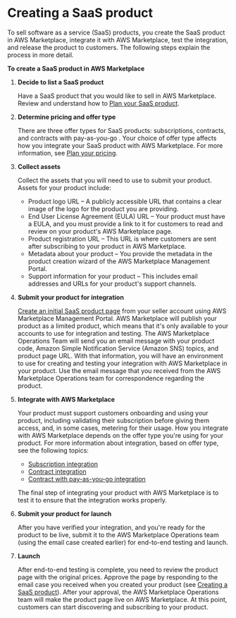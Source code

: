 # Creating a SaaS product<a name="saas-create-product"></a>

To sell software as a service \(SaaS\) products, you create the SaaS product in AWS Marketplace, integrate it with AWS Marketplace, test the integration, and release the product to customers\. The following steps explain the process in more detail\.

**To create a SaaS product in AWS Marketplace**

1. **Decide to list a SaaS product**

   Have a SaaS product that you would like to sell in AWS Marketplace\. Review and understand how to [Plan your SaaS product](saas-prepare.md)\.

1. **Determine pricing and offer type**

   There are three offer types for SaaS products: subscriptions, contracts, and contracts with pay\-as\-you\-go \. Your choice of offer type affects how you integrate your SaaS product with AWS Marketplace\. For more information, see [Plan your pricing](saas-prepare.md#plan-pricing)\.

1. **Collect assets**

   Collect the assets that you will need to use to submit your product\. Assets for your product include:
   + Product logo URL – A publicly accessible URL that contains a clear image of the logo for the product you are providing\.
   + End User License Agreement \(EULA\) URL – Your product must have a EULA, and you must provide a link to it for customers to read and review on your product's AWS Marketplace page\.
   + Product registration URL – This URL is where customers are sent after subscribing to your product in AWS Marketplace\.
   + Metadata about your product – You provide the metadata in the product creation wizard of the AWS Marketplace Management Portal\.
   + Support information for your product – This includes email addresses and URLs for your product's support channels\.

1. **Submit your product for integration**

   [Create an initial SaaS product page](saas-create-product-page.md) from your seller account using AWS Marketplace Management Portal\. AWS Marketplace will publish your product as a limited product, which means that it's only available to your accounts to use for integration and testing\. The AWS Marketplace Operations Team will send you an email message with your product code, Amazon Simple Notification Service \(Amazon SNS\) topics, and product page URL\. With that information, you will have an environment to use for creating and testing your integration with AWS Marketplace in your product\. Use the email message that you received from the AWS Marketplace Operations team for correspondence regarding the product\.

1. **Integrate with AWS Marketplace**

   Your product must support customers onboarding and using your product, including validating their subscription before giving them access, and, in some cases, metering for their usage\. How you integrate with AWS Marketplace depends on the offer type you're using for your product\. For more information about integration, based on offer type, see the following topics:
   + [ Subscription integration](https://docs.aws.amazon.com/marketplace/latest/userguide/saas-integrate-subscription.html)
   + [ Contract integration](https://docs.aws.amazon.com/marketplace/latest/userguide/saas-integrate-contract.html)
   + [ Contract with pay\-as\-you\-go integration](https://docs.aws.amazon.com/marketplace/latest/userguide/saas-integrate-contract-consumption.html)

   The final step of integrating your product with AWS Marketplace is to test it to ensure that the integration works properly\.

1. **Submit your product for launch**

   After you have verified your integration, and you're ready for the product to be live, submit it to the AWS Marketplace Operations team \(using the email case created earlier\) for end\-to\-end testing and launch\.

1. **Launch**

   After end\-to\-end testing is complete, you need to review the product page with the original prices\. Approve the page by responding to the email case you received when you created your product \(see [Creating a SaaS product](#saas-create-product)\)\. After your approval, the AWS Marketplace Operations team will make the product page live on AWS Marketplace\. At this point, customers can start discovering and subscribing to your product\.